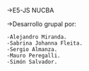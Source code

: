 ->E5-JS NUCBA

->Desarrollo grupal por:

    -Alejandro Miranda.
    -Sabrina Johanna Fleita.
    -Sergio Almanza.
    -Mauro Peregalli.
    -Simón Salvador. 